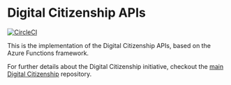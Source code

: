 # Digital Citizenship APIs

[![CircleCI](https://circleci.com/gh/teamdigitale/digital-citizenship-functions/tree/master.svg?style=svg)](https://circleci.com/gh/teamdigitale/digital-citizenship-functions/tree/master)

This is the implementation of the Digital Citizenship APIs, based on the Azure Functions framework.

For further details about the Digital Citizenship initiative, checkout the [main Digital Citizenship](https://github.com/teamdigitale/cittadinanza-digitale) repository.
